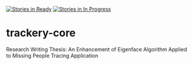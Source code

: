 [![Stories in Ready](https://badge.waffle.io/PLMCSIT/RW-AAS.png?label=ready&title=Ready)](http://waffle.io/PLMCSIT/RW-AAS)
[![Stories in In Progress](https://badge.waffle.io/PLMCSIT/RW-AAS.png?label=waffle%3Ain%20progress&title=In%20Progress)](http://waffle.io/PLMCSIT/RW-AAS)
# trackery-core
Research Writing Thesis: An Enhancement of Eigenface Algorithm Applied to Missing People Tracing Application
